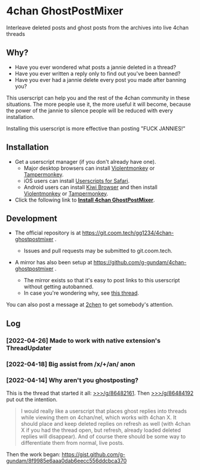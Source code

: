 # 4chan GhostPostMixer

Interleave deleted posts and ghost posts from the archives into live 4chan threads

## Why?

- Have you ever wondered what posts a jannie deleted in a thread?
- Have you ever written a reply only to find out you've been banned?
- Have you ever had a jannie delete every post you made after banning you?

This userscript can help you and the rest of the 4chan community in these situations.  The more people use it, the more useful it will become, because the power of the jannie to silence people will be reduced with every installation.

Installing this userscript is more effective than posting "FUCK JANNIES!"

## Installation

- Get a userscript manager (if you don't already have one).
  + Major desktop browsers can install [Violentmonkey](https://violentmonkey.github.io/) or [Tampermonkey](https://www.tampermonkey.net/).
  + iOS users can install [Userscripts for Safari](https://apps.apple.com/us/app/userscripts/id1463298887).
  + Android users can install [Kiwi Browser](https://kiwibrowser.com/) and then install [Violentmonkey](https://violentmonkey.github.io/) or [Tampermonkey](https://www.tampermonkey.net/).
- Click the following link to **[Install 4chan GhostPostMixer](https://git.coom.tech/gg1234/4chan-ghostpostmixer/raw/branch/master/4chan-ghostpostmixer.user.js)**.

## Development

- The official repository is at https://git.coom.tech/gg1234/4chan-ghostpostmixer .
  + Issues and pull requests may be submitted to git.coom.tech.
- A mirror has also been setup at https://github.com/g-gundam/4chan-ghostpostmixer .

  + The mirror exists so that it's easy to post links to this userscript without getting autobanned.
  + In case you're wondering why, see [this thread](https://endchan.net/cumg/res/69.html).
  
You can also post a message at [2chen](https://2chen.moe/tech/1353679) to get somebody's attention.



## Log

### [2022-04-26] Made to work with native extension's ThreadUpdater

### [2022-04-18] Big assist from /x/+/an/ anon

### [2022-04-14] Why aren't you ghostposting?

This is the thread that started it all:  [>>>/g/86482161](https://desuarchive.org/g/thread/86482161/).  Then [>>>/g/86484192](https://desuarchive.org/g/thread/86482161/#q86484192) put out the intention.

> I would really like a userscript that places ghost replies into threads while viewing them on 4chan/nel, which works with 4chan X. It should place and keep deleted replies on refresh as well (with 4chan X if you had the thread open, but refresh, already loaded deleted replies will disappear). And of course there should be some way to differentiate them from normal, live posts.

Then the work began:  https://gist.github.com/g-gundam/8f9985e6aaa0dab6eecc556ddcbca370
